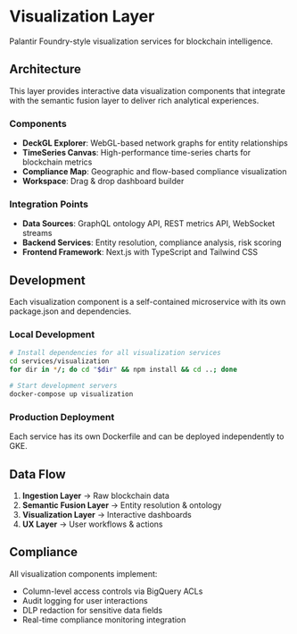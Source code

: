 # Visualization Layer

Palantir Foundry-style visualization services for blockchain intelligence.

## Architecture

This layer provides interactive data visualization components that integrate with the semantic fusion layer to deliver rich analytical experiences.

### Components

- **DeckGL Explorer**: WebGL-based network graphs for entity relationships
- **TimeSeries Canvas**: High-performance time-series charts for blockchain metrics  
- **Compliance Map**: Geographic and flow-based compliance visualization
- **Workspace**: Drag & drop dashboard builder

### Integration Points

- **Data Sources**: GraphQL ontology API, REST metrics API, WebSocket streams
- **Backend Services**: Entity resolution, compliance analysis, risk scoring
- **Frontend Framework**: Next.js with TypeScript and Tailwind CSS

## Development

Each visualization component is a self-contained microservice with its own package.json and dependencies.

### Local Development

```bash
# Install dependencies for all visualization services
cd services/visualization
for dir in */; do cd "$dir" && npm install && cd ..; done

# Start development servers
docker-compose up visualization
```

### Production Deployment

Each service has its own Dockerfile and can be deployed independently to GKE.

## Data Flow

1. **Ingestion Layer** → Raw blockchain data
2. **Semantic Fusion Layer** → Entity resolution & ontology 
3. **Visualization Layer** → Interactive dashboards
4. **UX Layer** → User workflows & actions

## Compliance

All visualization components implement:
- Column-level access controls via BigQuery ACLs
- Audit logging for user interactions
- DLP redaction for sensitive data fields
- Real-time compliance monitoring integration
